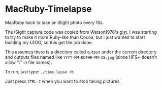 MacRuby-Timelapse
=================

MacRuby hack to take an iSight photo every 10s.

The iSight capture code was copied from Watson1978's [gist](https://gist.github.com/Watson1978/635013/).  I was starting to try to make it more Ruby-like than Cocoa, but I just wanted to start building my LEGO, so this got the job done.

This assumes there is a directory called `output` under the current directory and outputs files named like `YYYY-MM-DDTHH-MM-SS.jpg` (since HFS+ doesn't allow ":" in file names).

To run, just type:
`./time_lapse.rb`

Just press `CTRL-C` when you want to stop taking pictures. 
